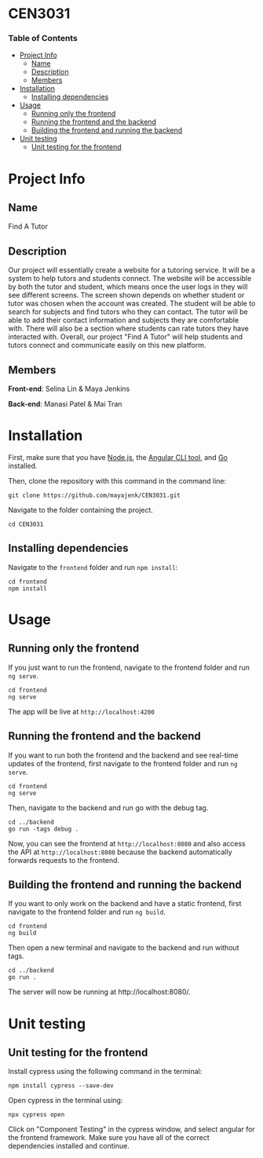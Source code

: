 # CEN3031

### Table of Contents
- [Project Info](#project-info)
	- [Name](#name)
	- [Description](#description)
	- [Members](#members)
- [Installation](#installation)
	- [Installing dependencies](#installing-dependencies)
- [Usage](#usage)
	- [Running only the frontend](#running-only-the-frontend)
	- [Running the frontend and the backend](#running-the-frontend-and-the-backend)
	- [Building the frontend and running the backend](#building-the-frontend-and-running-the-backend)
- [Unit testing](#unit-testing)
	- [Unit testing for the frontend](#unit-testing-for-the-frontend)


# Project Info
## Name
Find A Tutor

## Description
  
Our project will essentially create a website for a tutoring service. It will be a system to help tutors and students connect. The website will be accessible by both the tutor and student, which means once the user logs in they will see different screens. The screen shown depends on whether student or tutor was chosen when the account was created. The student will be able to search for subjects and find tutors who they can contact. The tutor will be able to add their contact information and subjects they are comfortable with. There will also be a section where students can rate tutors they have interacted with. Overall, our project "Find A Tutor" will help students and tutors connect and communicate easily on this new platform. 

## Members
**Front-end**: Selina Lin & Maya Jenkins

**Back-end**: Manasi Patel & Mai Tran

# Installation
First, make sure that you have [Node.js](https://nodejs.org/en/), the [Angular CLI tool](https://angular.io/cli), and [Go](https://go.dev/) installed.

Then, clone the repository with this command in the command line:
```
git clone https://github.com/mayajenk/CEN3031.git
```
Navigate to the folder containing the project.
```
cd CEN3031
```
## Installing dependencies
Navigate to the `frontend` folder and run `npm install`:
```
cd frontend
npm install
```

# Usage
## Running only the frontend
If you just want to run the frontend, navigate to the frontend folder and run `ng serve`.
```
cd frontend
ng serve
```
The app will be live at `http://localhost:4200`

## Running the frontend and the backend
If you want to run both the frontend and the backend and see real-time updates of the frontend, first navigate to the frontend folder and run `ng serve`.
```
cd frontend
ng serve
```
Then, navigate to the backend and run go with the debug tag.
```
cd ../backend
go run -tags debug .
```
Now, you can see the frontend at `http://localhost:8080` and also access the API at `http://localhost:8080` because the backend automatically forwards requests to the frontend.

## Building the frontend and running the backend
If you want to only work on the backend and have a static frontend, first navigate to the frontend folder and run `ng build`.
```
cd frontend
ng build
```
Then open a new terminal and navigate to the backend and run without tags.
```
cd ../backend
go run .
```
The server will now be running at http://localhost:8080/.

# Unit testing
## Unit testing for the frontend
Install cypress using the following command in the terminal:
```
npm install cypress --save-dev
```
Open cypress in the terminal using:
```
npx cypress open
```
Click on "Component Testing" in the cypress window, and select angular for the frontend framework.
Make sure you have all of the correct dependencies installed and continue.

